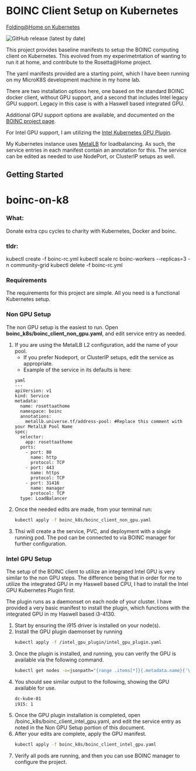 # BOINC Client Setup on Kubernetes #


[Folding@Home on Kubernetes](https://justin.palpant.us/folding-home-on-kubernetes/)

![GitHub release (latest by date)](https://img.shields.io/github/v/release/jaysgrant/kubernetes_boinc_client_setup)

This project provides baseline manifests to setup the BOINC computing client on Kubernetes. This evolved from my experimetntation of wanting to run it at home, and contribute to the Rosetta@Home project.

The yaml manifests provided are a starting point, which I have been running on my MicroK8S development machine in my home lab.

There are two installation options here, one based on the standard BOINC docker client, without GPU support, and a second that includes Intel legacy GPU support. Legacy in this case is with a Haswell based integrated GPU.

Additional GPU support options are available, and documented on the [BOINC project page](https://github.com/BOINC/boinc-client-docker).

For Intel GPU support, I am utilizing the [Intel Kubernetes GPU Plugin](https://github.com/intel/intel-device-plugins-for-kubernetes/).

My Kubernetes instance uses [MetalLB](https://github.com/metallb/metallb) for loadbalancing. As such, the service entries in each manifest contain an annotation for this. The service can be edited as needed to use NodePort, or ClusterIP setups as well.

## Getting Started ##

boinc-on-k8
===========

### What:   
Donate extra cpu cycles to charity with Kubernetes, Docker and boinc.

### tldr:

kubectl create -f boinc-rc.yml 
kubectl scale rc boinc-workers --replicas=3 -n community-grid
kubectl delete -f boinc-rc.yml 

### Requirements ###

The requirements for this project are simple. All you need is a functional Kubernetes setup.

### Non GPU Setup ###

The non GPU setup is the easiest to run. Open **boinc_k8s/boinc_client_non_gpu.yaml**, and edit service entry as needed. 
1. If you are using the MetalLB L2 configuration, add the name of your pool.
    * If you prefer Nodeport, or ClusterIP setups, edit the service as appropriate.
    * Example of the service in its defaults is here:
    ```
    yaml
    ---
    apiVersion: v1
    kind: Service
    metadata:
      name: rosettaathome
      namespace: boinc
      annotations:
        metallb.universe.tf/address-pool: #Replace this comment with your MetalLB Pool Name
    spec:
      selector:
        app: rosettaathome
      ports:
        - port: 80
          name: http
          protocol: TCP
        - port: 443
          name: https
          protocol: TCP
        - port: 31416
          name: manager
          protocol: TCP
      type: LoadBalancer
    ```
1. Once the needed edits are made, from your terminal run:
    ```sh
    kubectl apply -f boinc_k8s/boinc_client_non_gpu.yaml
    ```
1. Thsi will create a the service, PVC, and deployment with a single running pod. The pod can be connected to via BOINC manager for further configuration.

### Intel GPU Setup ###

The setup of the BOINC client to utilize an integrated Intel GPU is very similar to the non GPU steps. The difference being that in order for me to utilize the integrated GPU in my Haswell based CPU, I had to install the Intel GPU Kubernetes Plugin first.

The plugin runs as a daemonset on each node of your cluster. I have provided a very basic manifest to install the plugin, which functions with the integrated GPU in my Haswell based i3-4130.

1. Start by ensuring the i915 driver is installed on your node(s).
1. Install the GPU plugin daemonset by running
    ```sh
    kubectl apply -f /intel_gpu_plugin/intel_gpu_plugin.yaml
    ```
1. Once the plugin is installed, and running, you can verify the GPU is available via the following command.
    ```sh
    kubectl get nodes -o=jsonpath="{range .items[*]}{.metadata.name}{'\n'}{' i915: '}{.status.allocatable.gpu\.intel\.com/i915}{'\n'}"
    ```
1. You should see similar output to the following, showing the GPU available for use.
    ```sh
    dc-kube-01
    i915: 1
    ```
1. Once the GPU plugin installation is completed, open /boinc_k8s/boinc_client_intel_gpu.yaml, and edit the service entry as noted in the Non GPU Setup portion of this document.
1. After your edits are complete, apply the GPU manifest.
    ```sh
    kubectl apply -f boinc_k8s/boinc_client_intel_gpu.yaml
    ```
1. Verify all pods are running, and then you can use BOINC manager to configure the project.
